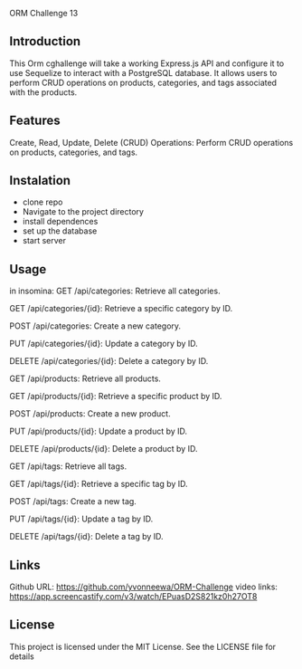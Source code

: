 ORM Challenge 13


## Introduction
This Orm cghallenge will take a working Express.js API and configure it to use Sequelize to interact with a PostgreSQL database. It allows users to perform CRUD operations on products, categories, and tags associated with the products.

## Features
Create, Read, Update, Delete (CRUD) Operations: Perform CRUD operations on products, categories, and tags.


## Instalation
- clone repo
- Navigate to the project directory 
- install dependences
- set up the database
- start server 

## Usage
 in insomina:
 GET /api/categories: Retrieve all categories.

GET /api/categories/{id}: Retrieve a specific category by ID.

POST /api/categories: Create a new category.

PUT /api/categories/{id}: Update a category by ID.

DELETE /api/categories/{id}: Delete a category by ID.

GET /api/products: Retrieve all products.

GET /api/products/{id}: Retrieve a specific product by ID.

POST /api/products: Create a new product.

PUT /api/products/{id}: Update a product by ID.

DELETE /api/products/{id}: Delete a product by ID.

GET /api/tags: Retrieve all tags.

GET /api/tags/{id}: Retrieve a specific tag by ID.

POST /api/tags: Create a new tag.

PUT /api/tags/{id}: Update a tag by ID.

DELETE /api/tags/{id}: Delete a tag by ID. 

## Links
Github URL: https://github.com/yvonneewa/ORM-Challenge
video links: https://app.screencastify.com/v3/watch/EPuasD2S821kz0h27OT8

## License 
This project is licensed under the MIT License. See the LICENSE file for details
